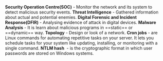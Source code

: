 **Security Operation Centre(SOC)** 
	- Monitor the network and its system to detect malicious security events.
**Threat Intelligence**
	 - Gathered information about actual and potential enemies. 
**Digital Forensic and Incident Response(DFIR)**
	 - Analysing evidence of attack in digital devices.
**Malware Analysis**
	- It is learn about malicious programs in ==static==  or ==dynamic== way. 
**Topology**
	- Design or look of a network.
**Cron jobs**
	- are Linux commands for automating repetitive tasks on your server. It lets you schedule tasks for your system like updating, installing, or monitoring with a single command.
**NTLM hash** 
	- is the cryptographic format in which user passwords are stored on Windows systems.

